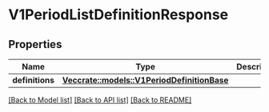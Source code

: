 # V1PeriodListDefinitionResponse

## Properties

Name | Type | Description | Notes
------------ | ------------- | ------------- | -------------
**definitions** | [**Vec<crate::models::V1PeriodDefinitionBase>**](v1.DefinitionBase.md) |  | 

[[Back to Model list]](../README.md#documentation-for-models) [[Back to API list]](../README.md#documentation-for-api-endpoints) [[Back to README]](../README.md)


